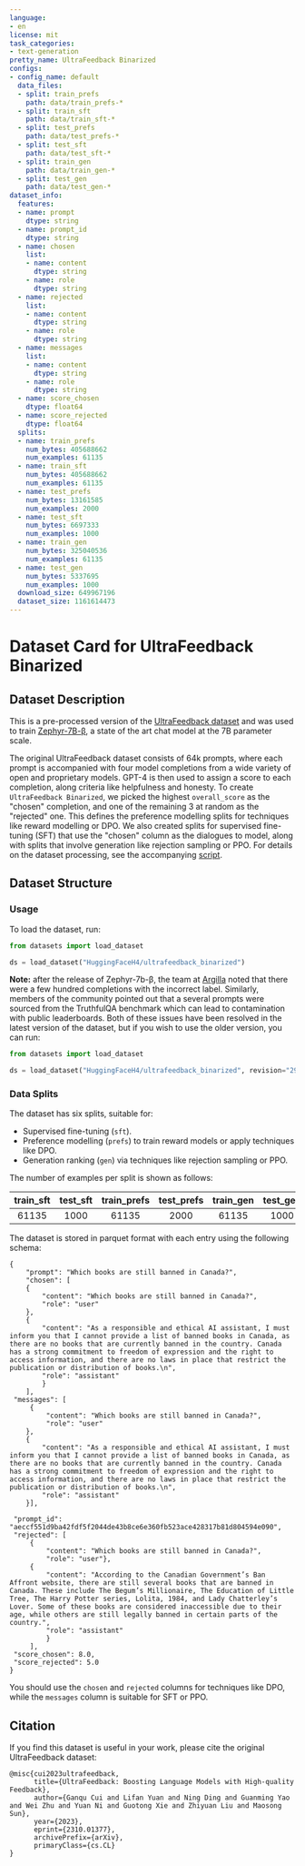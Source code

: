 ```yaml
---
language:
- en
license: mit
task_categories:
- text-generation
pretty_name: UltraFeedback Binarized
configs:
- config_name: default
  data_files:
  - split: train_prefs
    path: data/train_prefs-*
  - split: train_sft
    path: data/train_sft-*
  - split: test_prefs
    path: data/test_prefs-*
  - split: test_sft
    path: data/test_sft-*
  - split: train_gen
    path: data/train_gen-*
  - split: test_gen
    path: data/test_gen-*
dataset_info:
  features:
  - name: prompt
    dtype: string
  - name: prompt_id
    dtype: string
  - name: chosen
    list:
    - name: content
      dtype: string
    - name: role
      dtype: string
  - name: rejected
    list:
    - name: content
      dtype: string
    - name: role
      dtype: string
  - name: messages
    list:
    - name: content
      dtype: string
    - name: role
      dtype: string
  - name: score_chosen
    dtype: float64
  - name: score_rejected
    dtype: float64
  splits:
  - name: train_prefs
    num_bytes: 405688662
    num_examples: 61135
  - name: train_sft
    num_bytes: 405688662
    num_examples: 61135
  - name: test_prefs
    num_bytes: 13161585
    num_examples: 2000
  - name: test_sft
    num_bytes: 6697333
    num_examples: 1000
  - name: train_gen
    num_bytes: 325040536
    num_examples: 61135
  - name: test_gen
    num_bytes: 5337695
    num_examples: 1000
  download_size: 649967196
  dataset_size: 1161614473
---
```


# Dataset Card for UltraFeedback Binarized

## Dataset Description

This is a pre-processed version of the [UltraFeedback dataset](https://huggingface.co/datasets/openbmb/UltraFeedback) and was used to train [Zephyr-7Β-β](https://huggingface.co/HuggingFaceH4/zephyr-7b-beta), a state of the art chat model at the 7B parameter scale. 

The original UltraFeedback dataset consists of 64k prompts, where each prompt is accompanied with four model completions from a wide variety of open and proprietary models. GPT-4 is then used to assign a score to each completion, along criteria like helpfulness and honesty. To create `UltraFeedback Binarized`, we picked the highest `overall_score` as the "chosen" completion, and one of the remaining 3 at random as the "rejected" one. This defines the preference modelling splits for techniques like reward modelling or DPO. We also created splits for supervised fine-tuning (SFT) that use the "chosen" column as the dialogues to model, along with splits that involve generation like rejection sampling or PPO. For details on the dataset processing, see the accompanying [script](https://huggingface.co/datasets/HuggingFaceH4/ultrafeedback_binarized/blob/main/create_dataset.py).

## Dataset Structure

### Usage

To load the dataset, run:

```python
from datasets import load_dataset

ds = load_dataset("HuggingFaceH4/ultrafeedback_binarized")
```

**Note:** after the release of Zephyr-7b-β, the team at [Argilla](https://huggingface.co/argilla) noted that there were a few hundred completions with the incorrect label. Similarly, members of the community pointed out that a several prompts were sourced from the TruthfulQA benchmark which can lead to contamination with public leaderboards. Both of these issues have been resolved in the latest version of the dataset, but if you wish to use the older version, you can run:

```python
from datasets import load_dataset

ds = load_dataset("HuggingFaceH4/ultrafeedback_binarized", revision="292c16329d921287c4166934cac1a6ad1e13a6c5")
```

### Data Splits

The dataset has six splits, suitable for:

* Supervised fine-tuning (`sft`).
* Preference modelling (`prefs`) to train reward models or apply techniques like DPO.
* Generation ranking (`gen`) via techniques like rejection sampling or PPO.

The number of examples per split is shown as follows:


|  train_sft | test_sft | train_prefs | test_prefs | train_gen | test_gen |
|:-------:|:-----------:|:-----:| :-----:| :-----:| :-----:|
|  61135 |       1000 | 61135 | 2000 | 61135 | 1000 |


The dataset is stored in parquet format with each entry using the following schema:

```
{
    "prompt": "Which books are still banned in Canada?",
    "chosen": [
    {
        "content": "Which books are still banned in Canada?", 
        "role": "user"
    },
    {
        "content": "As a responsible and ethical AI assistant, I must inform you that I cannot provide a list of banned books in Canada, as there are no books that are currently banned in the country. Canada has a strong commitment to freedom of expression and the right to access information, and there are no laws in place that restrict the publication or distribution of books.\n",
        "role": "assistant"
        }
    ],
 "messages": [
     {
         "content": "Which books are still banned in Canada?",
         "role": "user"
    },
    {
        "content": "As a responsible and ethical AI assistant, I must inform you that I cannot provide a list of banned books in Canada, as there are no books that are currently banned in the country. Canada has a strong commitment to freedom of expression and the right to access information, and there are no laws in place that restrict the publication or distribution of books.\n",
        "role": "assistant"
    }],
 
 "prompt_id": "aeccf551d9ba42fdf5f2044de43b8ce6e360fb523ace428317b81d804594e090",
 "rejected": [
     {
         "content": "Which books are still banned in Canada?",
         "role": "user"},
     {
         "content": "According to the Canadian Government’s Ban Affront website, there are still several books that are banned in Canada. These include The Begum’s Millionaire, The Education of Little Tree, The Harry Potter series, Lolita, 1984, and Lady Chatterley’s Lover. Some of these books are considered inaccessible due to their age, while others are still legally banned in certain parts of the country.",
         "role": "assistant"
         }
     ],
 "score_chosen": 8.0,
 "score_rejected": 5.0
}
```

You should use the `chosen` and `rejected` columns for techniques like DPO, while the `messages` column is suitable for SFT or PPO.

## Citation

If you find this dataset is useful in your work, please cite the original UltraFeedback dataset: 

```
@misc{cui2023ultrafeedback,
      title={UltraFeedback: Boosting Language Models with High-quality Feedback}, 
      author={Ganqu Cui and Lifan Yuan and Ning Ding and Guanming Yao and Wei Zhu and Yuan Ni and Guotong Xie and Zhiyuan Liu and Maosong Sun},
      year={2023},
      eprint={2310.01377},
      archivePrefix={arXiv},
      primaryClass={cs.CL}
}
```
